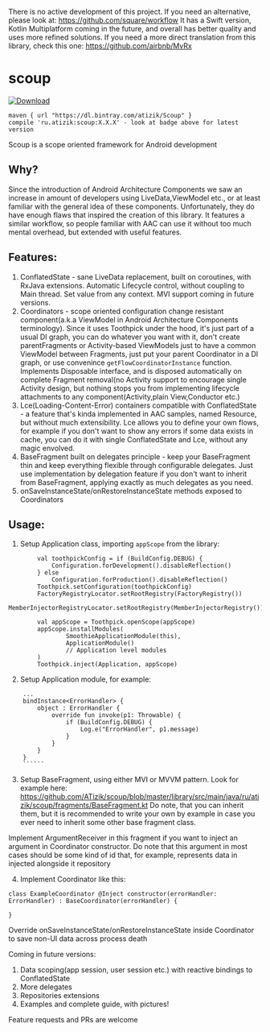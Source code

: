 There is no active development of this project. If you need an alternative, please look at: https://github.com/square/workflow 
It has a Swift version, Kotlin Multiplatform coming in the future, and overall has better quality and uses more refined solutions.
If you need a more direct translation from this library, check this one: https://github.com/airbnb/MvRx

# scoup
[ ![Download](https://api.bintray.com/packages/atizik/Scoup/scoup/images/download.svg) ](https://bintray.com/atizik/Scoup/scoup/_latestVersion)

```
maven { url "https://dl.bintray.com/atizik/Scoup" }
compile 'ru.atizik:scoup:X.X.X' - look at badge above for latest version
```

Scoup is a scope oriented framework for Android development

## Why?
Since the introduction of Android Architecture Components we saw an increase in amount of developers using LiveData,ViewModel etc., or at least familiar with the general idea of these components. Unfortunately, they do have enough flaws that inspired the creation of this library. It features a similar workflow, so people familiar with AAC can use it without too much mental overhead, but extended with useful features.  

## Features:
1. ConflatedState - sane LiveData replacement, built on coroutines, with RxJava extensions. Automatic Lifecycle control, without coupling to Main thread. Set value from any context. MVI support coming in future versions.
2. Coordinators - scope oriented configuration change resistant component(a.k.a ViewModel in Android Architecture Components terminology). Since it uses Toothpick under the hood, it's just part of a usual DI graph, you can do whatever you want with it, don't create parentFragments or Activity-based ViewModels just to have a common ViewModel between Fragments, just put your parent Coordinator in a DI graph, or use convenince `getFlowCoordinatorInstance` function. Implements Disposable interface, and is disposed automatically on complete Fragment removal(no Activity support to encourage single Activity design, but nothing stops you from implementing lifecycle attachments to any component(Activity,plain View,Conductor etc.)
3. Lce(Loading-Content-Error) containers compatible with ConflatedState - a feature that's kinda implemented in AAC samples, named Resource, but without much extensibility. Lce allows you to define your own flows, for example if you don't want to show any errors if some data exists in cache, you can do it with single ConflatedState and Lce, without any magic envolved. 
4. BaseFragment built on delegates principle - keep your BaseFragment thin and keep everything flexible through configurable delegates. Just use implementation by delegation feature if you don't want to inherit from BaseFragment, applying exactly as much delegates as you need.
5. onSaveInstanceState/onRestoreInstanceState methods exposed to Coordinators


## Usage:
1. Setup Application class, importing `appScope` from the library:
```
        val toothpickConfig = if (BuildConfig.DEBUG) {
            Configuration.forDevelopment().disableReflection()
        } else
            Configuration.forProduction().disableReflection()
        Toothpick.setConfiguration(toothpickConfig)
        FactoryRegistryLocator.setRootRegistry(FactoryRegistry())
        MemberInjectorRegistryLocator.setRootRegistry(MemberInjectorRegistry())

        val appScope = Toothpick.openScope(appScope)
        appScope.installModules(
                SmoothieApplicationModule(this),
                ApplicationModule()
                // Application level modules
        )
        Toothpick.inject(Application, appScope)
```

2. Setup Application module, for example:
```ApplicationModule() = module {
    ...
    bindInstance<ErrorHandler> {
        object : ErrorHandler {
            override fun invoke(p1: Throwable) {
                if (BuildConfig.DEBUG) {
                    Log.e("ErrorHandler", p1.message)
                }
            }
        }
    }
    ``````
``````

3. Setup BaseFragment, using either MVI or MVVM pattern. 
Look for example here: https://github.com/ATizik/scoup/blob/master/library/src/main/java/ru/atizik/scoup/fragments/BaseFragment.kt
Do note, that you can inherit them, but it is recommended to write your own by example in case you ever need to inherit some other base fragment class.

Implement ArgumentReceiver in this fragment if you want to inject an argument in Coordinator constructor. Do note that this argument in most cases should be some kind of id that, for example, represents data in injected alongside it repository



4. Implement Coordinator like this:
```
class ExampleCoordinator @Inject constructor(errorHandler: ErrorHandler) : BaseCoordinator(errorHandler) {

}
```
Override onSaveInstanceState/onRestoreInstanceState inside Coordinator to save non-UI data across process death



Coming in future versions:
1. Data scoping(app session, user session etc.) with reactive bindings to ConflatedState
2. More delegates
3. Repositories extensions
4. Examples and complete guide, with pictures!

Feature requests and PRs are welcome
